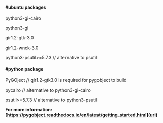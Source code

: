 #### #ubuntu packages
python3-gi-cairo

python3-gi

gir1.2-gtk-3.0

gir1.2-wnck-3.0

python3-psutil>=5.7.3    // alternative to psutil

#### #python package
PyGOject                 // gir1.2-gtk3.0 is required for pygobject to build

pycairo                  // alternative to python3-gi-cairo

psutil>=5.7.3            // alternative to python3-psutil

**For more information: [https://pygobject.readthedocs.io/en/latest/getting_started.html](url)**
